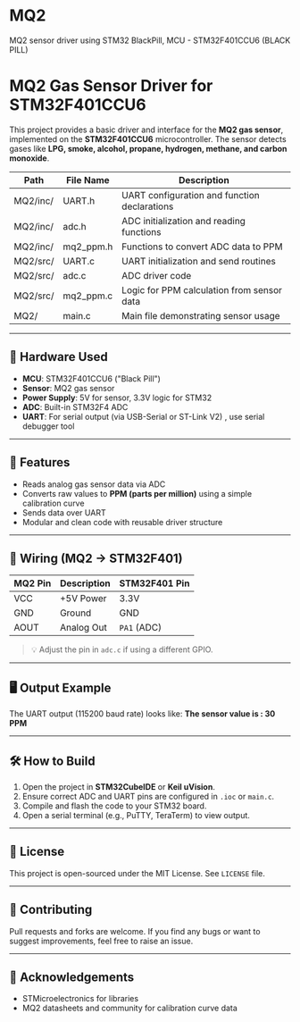 # MQ2
 MQ2 sensor driver using STM32 BlackPill, MCU - STM32F401CCU6 (BLACK PILL)

 # MQ2 Gas Sensor Driver for STM32F401CCU6

This project provides a basic driver and interface for the **MQ2 gas sensor**, implemented on the **STM32F401CCU6** microcontroller. The sensor detects gases like **LPG, smoke, alcohol, propane, hydrogen, methane, and carbon monoxide**.

| Path             | File Name     | Description                                 |
|------------------|---------------|---------------------------------------------|
| MQ2/inc/         | UART.h        | UART configuration and function declarations |
| MQ2/inc/         | adc.h         | ADC initialization and reading functions     |
| MQ2/inc/         | mq2_ppm.h     | Functions to convert ADC data to PPM         |
| MQ2/src/         | UART.c        | UART initialization and send routines        |
| MQ2/src/         | adc.c         | ADC driver code                              |
| MQ2/src/         | mq2_ppm.c     | Logic for PPM calculation from sensor data   |
| MQ2/             | main.c        | Main file demonstrating sensor usage         |



---

## 🔧 Hardware Used

- **MCU**: STM32F401CCU6 ("Black Pill")
- **Sensor**: MQ2 gas sensor
- **Power Supply**: 5V for sensor, 3.3V logic for STM32
- **ADC**: Built-in STM32F4 ADC
- **UART**: For serial output (via USB-Serial or ST-Link V2) , use serial debugger tool 

---

## 🧪 Features

- Reads analog gas sensor data via ADC
- Converts raw values to **PPM (parts per million)** using a simple calibration curve
- Sends data over UART
- Modular and clean code with reusable driver structure

---

## 🔌 Wiring (MQ2 → STM32F401)

| MQ2 Pin | Description  | STM32F401 Pin |
|---------|--------------|----------------|
| VCC     | +5V Power    | 3.3V             |
| GND     | Ground       | GND            |
| AOUT    | Analog Out   | `PA1` (ADC)    |

> 💡 Adjust the pin in `adc.c` if using a different GPIO.

---

## 🖥️ Output Example

The UART output (115200 baud rate) looks like:
**The sensor value is : 30 PPM**

---

## 🛠️ How to Build

1. Open the project in **STM32CubeIDE** or **Keil uVision**.
2. Ensure correct ADC and UART pins are configured in `.ioc` or `main.c`.
3. Compile and flash the code to your STM32 board.
4. Open a serial terminal (e.g., PuTTY, TeraTerm) to view output.

---

## 🧾 License

This project is open-sourced under the MIT License. See `LICENSE` file.

---

## 🤝 Contributing

Pull requests and forks are welcome. If you find any bugs or want to suggest improvements, feel free to raise an issue.

---

## 🙌 Acknowledgements

- STMicroelectronics for libraries
- MQ2 datasheets and community for calibration curve data


